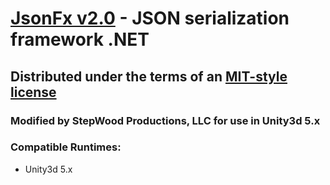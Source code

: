 # [JsonFx v2.0][1] - JSON serialization framework .NET
## Distributed under the terms of an [MIT-style license][2]

### Modified by StepWood Productions, LLC for use in Unity3d 5.x

### Compatible Runtimes:
- Unity3d 5.x

  [1]: http://jsonfx.net
  [2]: LICENSE.txt
